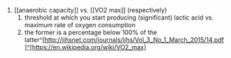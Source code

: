 1. [[anaerobic capacity]] vs. [[VO2 max]] (respectively)
	1. threshold at which you start producing (significant) lactic acid vs. maximum rate of oxygen consumption
	2. the former is a percentage below 100% of the latter^[http://ijhsnet.com/journals/ijhs/Vol_3_No_1_March_2015/14.pdf]^[https://en.wikipedia.org/wiki/VO2_max]